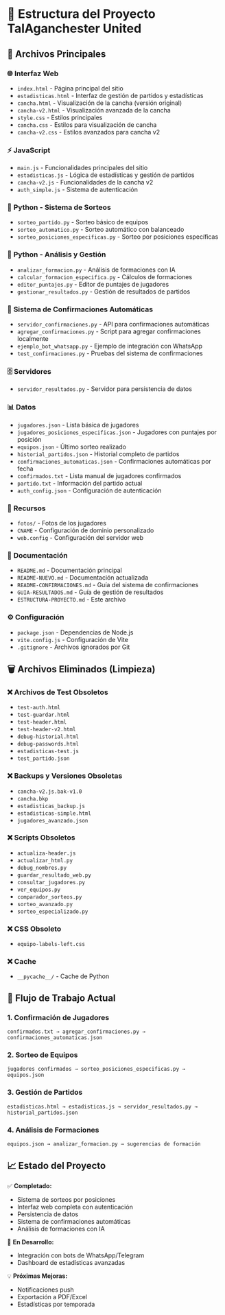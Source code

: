 # 📂 Estructura del Proyecto TalAganchester United

## 🌟 Archivos Principales

### 🌐 **Interfaz Web**
- `index.html` - Página principal del sitio
- `estadisticas.html` - Interfaz de gestión de partidos y estadísticas
- `cancha.html` - Visualización de la cancha (versión original)
- `cancha-v2.html` - Visualización avanzada de la cancha
- `style.css` - Estilos principales
- `cancha.css` - Estilos para visualización de cancha
- `cancha-v2.css` - Estilos avanzados para cancha v2

### ⚡ **JavaScript**
- `main.js` - Funcionalidades principales del sitio
- `estadisticas.js` - Lógica de estadísticas y gestión de partidos
- `cancha-v2.js` - Funcionalidades de la cancha v2
- `auth_simple.js` - Sistema de autenticación

### 🐍 **Python - Sistema de Sorteos**
- `sorteo_partido.py` - Sorteo básico de equipos
- `sorteo_automatico.py` - Sorteo automático con balanceado
- `sorteo_posiciones_especificas.py` - Sorteo por posiciones específicas

### 🐍 **Python - Análisis y Gestión**
- `analizar_formacion.py` - Análisis de formaciones con IA
- `calcular_formacion_especifica.py` - Cálculos de formaciones
- `editor_puntajes.py` - Editor de puntajes de jugadores
- `gestionar_resultados.py` - Gestión de resultados de partidos

### 🤖 **Sistema de Confirmaciones Automáticas**
- `servidor_confirmaciones.py` - API para confirmaciones automáticas
- `agregar_confirmaciones.py` - Script para agregar confirmaciones localmente
- `ejemplo_bot_whatsapp.py` - Ejemplo de integración con WhatsApp
- `test_confirmaciones.py` - Pruebas del sistema de confirmaciones

### 🗄️ **Servidores**
- `servidor_resultados.py` - Servidor para persistencia de datos

### 📊 **Datos**
- `jugadores.json` - Lista básica de jugadores
- `jugadores_posiciones_especificas.json` - Jugadores con puntajes por posición
- `equipos.json` - Último sorteo realizado
- `historial_partidos.json` - Historial completo de partidos
- `confirmaciones_automaticas.json` - Confirmaciones automáticas por fecha
- `confirmados.txt` - Lista manual de jugadores confirmados
- `partido.txt` - Información del partido actual
- `auth_config.json` - Configuración de autenticación

### 📁 **Recursos**
- `fotos/` - Fotos de los jugadores
- `CNAME` - Configuración de dominio personalizado
- `web.config` - Configuración del servidor web

### 📖 **Documentación**
- `README.md` - Documentación principal
- `README-NUEVO.md` - Documentación actualizada
- `README-CONFIRMACIONES.md` - Guía del sistema de confirmaciones
- `GUIA-RESULTADOS.md` - Guía de gestión de resultados
- `ESTRUCTURA-PROYECTO.md` - Este archivo

### ⚙️ **Configuración**
- `package.json` - Dependencias de Node.js
- `vite.config.js` - Configuración de Vite
- `.gitignore` - Archivos ignorados por Git

## 🗑️ **Archivos Eliminados (Limpieza)**

### ❌ **Archivos de Test Obsoletos**
- `test-auth.html`
- `test-guardar.html`
- `test-header.html`
- `test-header-v2.html`
- `debug-historial.html`
- `debug-passwords.html`
- `estadisticas-test.js`
- `test_partido.json`

### ❌ **Backups y Versiones Obsoletas**
- `cancha-v2.js.bak-v1.0`
- `cancha.bkp`
- `estadisticas_backup.js`
- `estadisticas-simple.html`
- `jugadores_avanzado.json`

### ❌ **Scripts Obsoletos**
- `actualiza-header.js`
- `actualizar_html.py`
- `debug_nombres.py`
- `guardar_resultado_web.py`
- `consultar_jugadores.py`
- `ver_equipos.py`
- `comparador_sorteos.py`
- `sorteo_avanzado.py`
- `sorteo_especializado.py`

### ❌ **CSS Obsoleto**
- `equipo-labels-left.css`

### ❌ **Cache**
- `__pycache__/` - Cache de Python

## 🚀 **Flujo de Trabajo Actual**

### 1. **Confirmación de Jugadores**
```
confirmados.txt → agregar_confirmaciones.py → confirmaciones_automaticas.json
```

### 2. **Sorteo de Equipos**
```
jugadores confirmados → sorteo_posiciones_especificas.py → equipos.json
```

### 3. **Gestión de Partidos**
```
estadisticas.html → estadisticas.js → servidor_resultados.py → historial_partidos.json
```

### 4. **Análisis de Formaciones**
```
equipos.json → analizar_formacion.py → sugerencias de formación
```

## 📈 **Estado del Proyecto**

✅ **Completado:**
- Sistema de sorteos por posiciones
- Interfaz web completa con autenticación
- Persistencia de datos
- Sistema de confirmaciones automáticas
- Análisis de formaciones con IA

🔄 **En Desarrollo:**
- Integración con bots de WhatsApp/Telegram
- Dashboard de estadísticas avanzadas

💡 **Próximas Mejoras:**
- Notificaciones push
- Exportación a PDF/Excel
- Estadísticas por temporada
